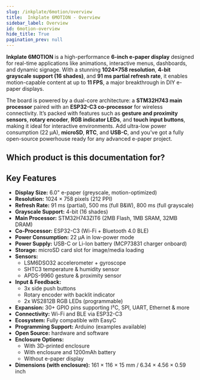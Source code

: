 ```yaml
---  
slug: /inkplate/6motion/overview  
title:  Inkplate 6MOTION - Overview  
sidebar_label: Overview  
id: 6motion-overview
hide_title: True  
pagination_prev: null  
---
```


<SectionTitle title="Overview" backgroundImage="/img/arduino_bg.jpg" />

**Inkplate 6MOTION** is a high-performance **6-inch e-paper display** designed for real-time applications like animations, interactive menus, dashboards, and dynamic signage. With a stunning **1024×758 resolution**, **4-bit grayscale support (16 shades)**, and **91 ms partial refresh rate**, it enables motion-capable content at up to **11 FPS**, a major breakthrough in DIY e-paper displays.

The board is powered by a dual-core architecture: a **STM32H743 main processor** paired with an **ESP32-C3 co-processor** for wireless connectivity. It’s packed with features such as **gesture and proximity sensors**, **rotary encoder**, **RGB indicator LEDs**, and **touch input buttons**, making it ideal for interactive environments. Add ultra-low power consumption (22 µA), **microSD**, **RTC**, and **USB-C**, and you've got a fully open-source powerhouse ready for any advanced e-paper project.

<CenteredImage src="/img/inkplate_6_motion/333321.png" alt=" Inkplate 6MOTION" caption=" Inkplate 6MOTION e-paper display board"/>

## Which product is this documentation for?

<QuickLink 
  title=" Inkplate 6MOTION" 
  description="333321"
  url="https://soldered.com/product/inkplate-6-motion/"
  image="/img/inkplate_6_motion/333321.png" 
/>

<QuickLink 
  title=" Inkplate 6MOTION with e-paper & enclosure" 
  description="333322"
  url="https://soldered.com/product/inkplate-6-motion/"
  image="/img/inkplate_6_motion/enclosure.png" 
/>

<QuickLink 
  title=" Inkplate 6MOTION with e-paper, Enclosure & Battery" 
  description="333324"
  url="https://soldered.com/product/inkplate-6-motion/"
  image="/img/inkplate_6_motion/ennbat.png" 
/>

## Key Features

- **Display Size:** 6.0" e-paper (greyscale, motion-optimized)
- **Resolution:** 1024 × 758 pixels (212 PPI)
- **Refresh Rate:** 91 ms (partial), 500 ms (full B&W), 800 ms (full grayscale)
- **Grayscale Support:** 4-bit (16 shades)
- **Main Processor:** STM32H743ZIT6 (2MB Flash, 1MB SRAM, 32MB DRAM)
- **Co-Processor:** ESP32-C3 (Wi-Fi + Bluetooth 4.0 BLE)
- **Power Consumption:** 22 µA in low-power mode
- **Power Supply:** USB-C or Li-Ion battery (MCP73831 charger onboard)
- **Storage:** microSD card slot for image/media loading
- **Sensors:**
  - LSM6DSO32 accelerometer + gyroscope
  - SHTC3 temperature & humidity sensor
  - APDS-9960 gesture & proximity sensor
- **Input & Feedback:**
  - 3x side push buttons
  - Rotary encoder with backlit indicator
  - 2x WS2812B RGB LEDs (programmable)
- **Expansion:** 30+ GPIO pins supporting I²C, SPI, UART, Ethernet & more
- **Connectivity:** Wi-Fi and BLE via ESP32-C3
- **Ecosystem:** Fully compatible with EasyC
- **Programming Support:** Arduino (examples available)
- **Open Source:** hardware and software
- **Enclosure Options:**
  - With 3D-printed enclosure
  - With enclosure and 1200mAh battery
  - Without e-paper display
- **Dimensions (with enclosure):** 161 × 116 × 15 mm / 6.34 × 4.56 × 0.59 inch